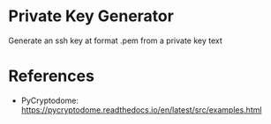 # Private Key Generator
Generate an ssh key at format .pem from a private key text


# References

- PyCryptodome: https://pycryptodome.readthedocs.io/en/latest/src/examples.html
